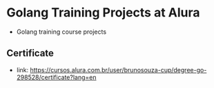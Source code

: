 # Golang Training Projects at Alura

- Golang training course projects

## Certificate
- link: https://cursos.alura.com.br/user/brunosouza-cup/degree-go-298528/certificate?lang=en
